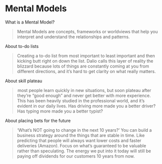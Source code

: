 # Mental Models

What is a Mental Model?
> Mental Models are concepts, frameworks or worldviews that help you interpret and understand the relationships and patterns.


About to-do lists
> Creating a to-do list from most important to least important and then kicking butt right on down the list. Dalio calls this layer of reality the blizzard because lots of things are constantly coming at you from different directions, and it’s hard to get clarity on what really matters.

About skill plateau
>  most people learn quickly in new situations, but soon plateau after they’re “good enough” and never get better with more experience. This has been heavily studied in the professional world, and it’s evident in our daily lives. Has driving more made you a better driver? Has typing more made you a better typist?

About placing bets for the future
>  ‘What’s NOT going to change in the next 10 years?’
You can build a business strategy around the things that are stable in time. Like predicting that people will always want lower costs and faster deliveries (Amazon).  Focus on what’s guaranteed to be valuable rather than speculating. The energy we put into it today will still be paying off dividends for our customers 10 years from now.
